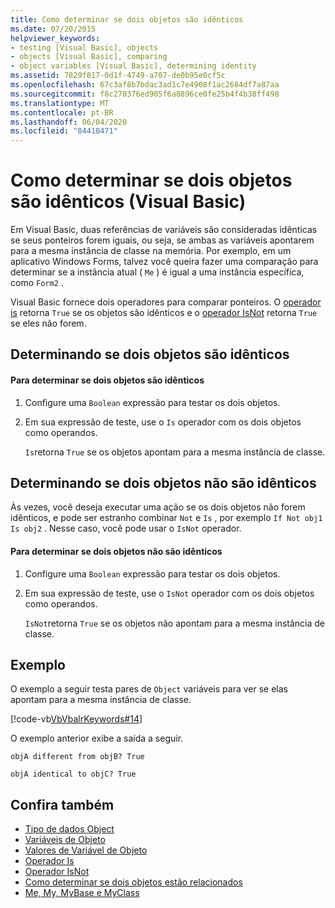 ```yaml
---
title: Como determinar se dois objetos são idênticos
ms.date: 07/20/2015
helpviewer_keywords:
- testing [Visual Basic], objects
- objects [Visual Basic], comparing
- object variables [Visual Basic], determining identity
ms.assetid: 7829f817-0d1f-4749-a707-de0b95e0cf5c
ms.openlocfilehash: 67c3af8b7bdac3ad1c7e4908f1ac2684df7a87aa
ms.sourcegitcommit: f8c270376ed905f6a8896ce0fe25b4f4b38ff498
ms.translationtype: MT
ms.contentlocale: pt-BR
ms.lasthandoff: 06/04/2020
ms.locfileid: "84410471"
---
```

# <a name="how-to-determine-whether-two-objects-are-identical-visual-basic"></a>Como determinar se dois objetos são idênticos (Visual Basic)
Em Visual Basic, duas referências de variáveis são consideradas idênticas se seus ponteiros forem iguais, ou seja, se ambas as variáveis apontarem para a mesma instância de classe na memória. Por exemplo, em um aplicativo Windows Forms, talvez você queira fazer uma comparação para determinar se a instância atual ( `Me` ) é igual a uma instância específica, como `Form2` .  
  
 Visual Basic fornece dois operadores para comparar ponteiros. O [operador is](../../../language-reference/operators/is-operator.md) retorna `True` se os objetos são idênticos e o [operador IsNot](../../../language-reference/operators/isnot-operator.md) retorna `True` se eles não forem.  
  
## <a name="determining-if-two-objects-are-identical"></a>Determinando se dois objetos são idênticos  
  
#### <a name="to-determine-if-two-objects-are-identical"></a>Para determinar se dois objetos são idênticos  
  
1. Configure uma `Boolean` expressão para testar os dois objetos.  
  
2. Em sua expressão de teste, use o `Is` operador com os dois objetos como operandos.  
  
     `Is`retorna `True` se os objetos apontam para a mesma instância de classe.  
  
## <a name="determining-if-two-objects-are-not-identical"></a>Determinando se dois objetos não são idênticos  
 Às vezes, você deseja executar uma ação se os dois objetos não forem idênticos, e pode ser estranho combinar `Not` e `Is` , por exemplo `If Not obj1 Is obj2` . Nesse caso, você pode usar o `IsNot` operador.  
  
#### <a name="to-determine-if-two-objects-are-not-identical"></a>Para determinar se dois objetos não são idênticos  
  
1. Configure uma `Boolean` expressão para testar os dois objetos.  
  
2. Em sua expressão de teste, use o `IsNot` operador com os dois objetos como operandos.  
  
     `IsNot`retorna `True` se os objetos não apontam para a mesma instância de classe.  
  
## <a name="example"></a>Exemplo  
 O exemplo a seguir testa pares de `Object` variáveis para ver se elas apontam para a mesma instância de classe.  
  
 [!code-vb[VbVbalrKeywords#14](~/samples/snippets/visualbasic/VS_Snippets_VBCSharp/VbVbalrKeywords/VB/class7.vb#14)]  
  
 O exemplo anterior exibe a saída a seguir.  
  
 `objA different from objB? True`  
  
 `objA identical to objC? True`  
  
## <a name="see-also"></a>Confira também

- [Tipo de dados Object](../../../language-reference/data-types/object-data-type.md)
- [Variáveis de Objeto](object-variables.md)
- [Valores de Variável de Objeto](object-variable-values.md)
- [Operador Is](../../../language-reference/operators/is-operator.md)
- [Operador IsNot](../../../language-reference/operators/isnot-operator.md)
- [Como determinar se dois objetos estão relacionados](how-to-determine-whether-two-objects-are-related.md)
- [Me, My, MyBase e MyClass](../../program-structure/me-my-mybase-and-myclass.md)
